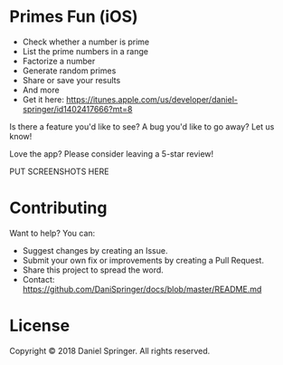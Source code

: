 # Primes Fun (iOS)
- Check whether a number is prime
- List the prime numbers in a range
- Factorize a number
- Generate random primes
- Share or save your results
- And more
- Get it here: https://itunes.apple.com/us/developer/daniel-springer/id1402417666?mt=8

Is there a feature you'd like to see? A bug you'd like to go away? Let us know!

Love the app? Please consider leaving a 5-star review!


PUT SCREENSHOTS HERE

# Contributing
Want to help? You can:
- Suggest changes by creating an Issue.
- Submit your own fix or improvements by creating a Pull Request.
- Share this project to spread the word.
- Contact: https://github.com/DaniSpringer/docs/blob/master/README.md

# License
Copyright © 2018 Daniel Springer. All rights reserved.